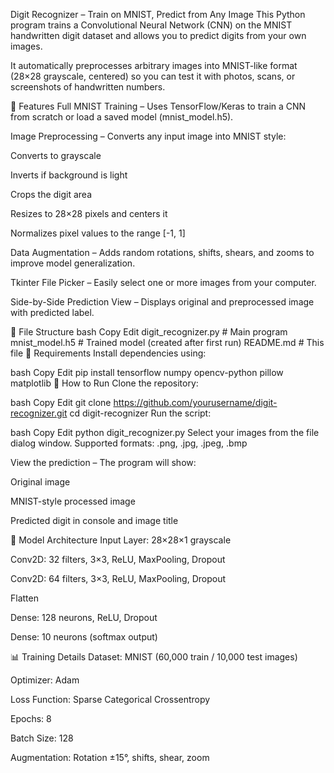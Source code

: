  Digit Recognizer – Train on MNIST, Predict from Any Image
This Python program trains a Convolutional Neural Network (CNN) on the MNIST handwritten digit dataset and allows you to predict digits from your own images.

It automatically preprocesses arbitrary images into MNIST-like format (28×28 grayscale, centered) so you can test it with photos, scans, or screenshots of handwritten numbers.

📌 Features
Full MNIST Training – Uses TensorFlow/Keras to train a CNN from scratch or load a saved model (mnist_model.h5).

Image Preprocessing – Converts any input image into MNIST style:

Converts to grayscale

Inverts if background is light

Crops the digit area

Resizes to 28×28 pixels and centers it

Normalizes pixel values to the range [-1, 1]

Data Augmentation – Adds random rotations, shifts, shears, and zooms to improve model generalization.

Tkinter File Picker – Easily select one or more images from your computer.

Side-by-Side Prediction View – Displays original and preprocessed image with predicted label.

📂 File Structure
bash
Copy
Edit
digit_recognizer.py   # Main program
mnist_model.h5        # Trained model (created after first run)
README.md             # This file
🔧 Requirements
Install dependencies using:

bash
Copy
Edit
pip install tensorflow numpy opencv-python pillow matplotlib
🚀 How to Run
Clone the repository:

bash
Copy
Edit
git clone https://github.com/yourusername/digit-recognizer.git
cd digit-recognizer
Run the script:

bash
Copy
Edit
python digit_recognizer.py
Select your images from the file dialog window.
Supported formats: .png, .jpg, .jpeg, .bmp

View the prediction – The program will show:

Original image

MNIST-style processed image

Predicted digit in console and image title

🧠 Model Architecture
Input Layer: 28×28×1 grayscale

Conv2D: 32 filters, 3×3, ReLU, MaxPooling, Dropout

Conv2D: 64 filters, 3×3, ReLU, MaxPooling, Dropout

Flatten

Dense: 128 neurons, ReLU, Dropout

Dense: 10 neurons (softmax output)

📊 Training Details
Dataset: MNIST (60,000 train / 10,000 test images)

Optimizer: Adam

Loss Function: Sparse Categorical Crossentropy

Epochs: 8

Batch Size: 128

Augmentation: Rotation ±15°, shifts, shear, zoom
